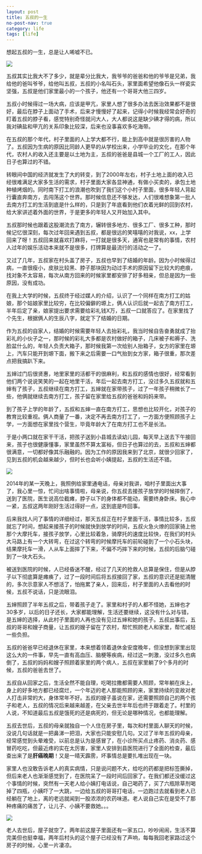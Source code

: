 ```yaml
---
layout: post
title: 五叔的一生
no-post-nav: true
category: life
tags: [life]
---
```


想起五叔的一生，总是让人唏嘘不已。

![](https://www.itmind.net/assets/images/2018/life/1.png)

五叔其实比我大不了多少，就是辈分比我大，我爷爷的爸爸和他的爷爷是兄弟，我给他的爸叫爷爷，给他叫五叔，五叔的小名叫石头，家里面希望他像石头一样瓷实坚强，五叔是他们家里最小的一个孩子，他还有一个哥哥大他三四岁。

五叔小时候得过一场大病，应该是甲亢，家里人想了很多办法去医治效果都不是很好，最后在脖子上面动了手术，后来才慢慢好了起来，记得小时候我经常会好奇的盯着五叔的脖子看，感觉特别奇怪就问大人，大人都说这是缺少碘才得的病，所以我对碘盐和甲亢的关系印象比较深，后来也没事喜欢多吃海带。

在五叔的那个年代，村子里面的人上学大都不行，能上到高中就是很厉害的人物了。五叔因为生病的原因比同龄人更早的从学校出来，小学毕业的文化，在那个年代，农村人的收入还主要是以土地为主，五叔的爸爸是县城一个工厂的工人，因此日子也算过的不错。

转眼间中国的经济就发生了大的转变，到了2000年左右，村子土地上面的收入已经很难满足大家多生活的需求，村子里面大家各显神通，有做小买卖的，承包土地种植烤烟的。同时南下打工的浪潮也吹到了我们这个小村子里面，很多年轻人背起行囊直奔南方，去闯荡这个世界。那时候信息还不够发达，人们很难想象第一批人去南方打工的生活到底是什么样的，只是到了年底看到他们衣着光鲜的回到农村，给大家讲述着外面的世界，于是更多的年轻人又开始加入其中。

五叔那时候也跟着这股潮流去了南方，辗转很多地方、很多工厂、很多工种，那时候记忆很深刻，每次过年回来遇到五叔，都是很远的笑嘻嘻的对我说，xx，上学回来了呀！五叔回来就喜欢打麻将，一打就是很多天，通宵也是常有的事情，农村人过年的娱乐活动本来就不是很多，打牌算是最流行的活动之一了。

又过了几年，五叔家在村头盖了房子，五叔也早到了结婚的年龄。因为小时候得过病，一直很瘦小，皮肤比较黑、脖子那块因为动过手术的原因留下比较大的疤痕，找对象不太容易，每次从南方回来的时候家里都安排了好多相亲，但总是因为一些原因，没有成功。

在我上大学的时候，五叔终于经过媒人的介绍，认识了一个同样在南方打工的姑娘，那个姑娘家里比较穷，在比较偏僻的塬上，俩人认识后就一起去了南方打工，半年后定了亲，娘家提出要求需要给彩礼钱X万，五叔一口就答应了。在家里找了个先生，根据俩人的生辰八字，就定下了结婚的日期。

作为五叔的自家人，结婚的时候需要年轻人去抬彩礼，我当时候自告奋勇就成了抬彩礼的小伙子之一，那时候的彩礼大多都是农村做好的箱子，几床被子和褥子、洗脸盆什么的，年轻人负责大箱子，那时候我第一次给别人抬箱子，女方的家里在塬上，汽车只能开到塬下面，搬下来之后需要一口气抬到女方家，箱子很重，那次差点把我搞趴下来。

五婶过门后很贤惠，地里家里的活都干的很麻利，和五叔的感情也很好，经常看到他们两个说说笑笑的一起在地里干活，年后一起去南方打工，没过多久五叔就和五婶有了孩子，五叔继续在南方打工，五婶就在家带孩子，过了一年孩子稍微长了一些，他俩就继续去南方打工，孩子留在家里给五叔的爸爸和妈妈来带。

到了孩子上学的年龄了，五叔和五婶一直在南方打工，思想也比较开化，对孩子的教育比较重视。俩人商量了一番，决定不再去南方打工了，一方面方便照顾孩子上学，一方面想在家里找个营生，毕竟年龄大了在南方打工也不是长法。

于是小两口就在家干干活，把孩子送到小县城去读幼儿园，每天早上送去下午接回来，孩子也很健康懂事，家里虽然不算太富裕，但日子也算过的去，五叔和五婶都很满意，一切都好像其乐融融的。因为工作的原因我来到了北京，就很少回家了，见到五叔的机会越来越少，但时长也会听小姨提起，五叔的生活还不错。

![](https://www.itmind.net/assets/images/2018/life/2.png)

2014年的某一天晚上，我照例给家里通电话，母亲对我讲，咱村子里面出大事了，我心里一惊，忙问出啥事情啦，母亲说，你五叔去接孩子放学的时候摔倒了，送到了医院，医生说高位截瘫，脖子以下的身体都不能动，需要终身卧床。我心中一紧，五叔这两年刚好生活过得好一点，这到底是咋回事。

后来我找人问了事情的详细经过，那天五叔正在村子里面干活，事情比较多，五叔就忘了时间，想起来接孩子的时候就快到放学的时间，五叔火急火燎的回家骑上他那个大摩托车，接孩子放学，心里比较着急，骑摩托的速度比较快，在我们的村头大马路上有一个大转弯，在过这个转弯的时候摩托车的前轮碰到了一个小石头块，结果摩托车一滑，人从车上面摔了下来，不偏不巧摔下来的时候，五叔的后脑勺碰到了一块大石头。

被送到医院的时候，人已经昏迷不醒，经过了几天的抢救人总算是保住，但是从脖子以下彻底算是瘫痪了，过了一段时间后将五叔接回了家，五叔的意识还是挺清醒的，多次示意家人不想活了，怕拖累了亲人，回来后，村子里面的人去看他的时候，五叔不说话，只是流眼泪。

五婶照顾了半年五叔之后，带着孩子走了。家里和村子的人都不怪她，五婶也才30多岁，以后的日子还长，大家都能理解，生活还要继续，这没有什么对与错，是五婶的选择，从此村子里面的人再也没有见过五婶和她的孩子。五叔出事后，五叔的哥哥和嫂子商量，让五叔的嫂子留在了农村，帮忙照顾老人和家里，帮忙减轻一些负担。

五叔的爸爸早已经退休在家里，本来想着领着退休金安度晚年，但没想到家里出现这么大的一件事，早先一直有高血压、脑梗等疾病，经过这一刺激，没过多久也病倒了，五叔的妈妈和嫂子照顾着家里的两个病人，五叔在家里躺了9个多月的时候，五叔的爸爸去世了。

五叔自从回家之后，生活全然不能自理，吃喝拉撒都需要人照顾，常年躺在床上，身上的好多地方都已经腐烂，一个年迈的老人那能照顾的来，家里持续的变故对老人打击非常的大，身体常年不好。五叔的嫂子虽说在家，还需要照顾自己的两个孩子和老人，五叔的情况后来越来越差，在父亲去世半年后也终于跟着走了。村里的人说，不知道最后五叔是饿死的还是病死的，但无论是哪种情况，也都能理解。

五叔去世后，五叔的母亲就独自一个人住在房子里，每次和村里面人聊天的时候，没说几句话就是一把鼻涕一把泪，大家也只能安慰几句。又过了半年五叔的母亲，经常感觉到头晕难受，以前总是认为是感冒了，在小诊所买点止疼药、消炎药、感冒药吃吃，但最近疼的实在太厉害，家里人安排到县医院进行了全面的检查，最后查出来了是**肝癌晚期**！又是一晴天霹雳，坏事情总是要扎堆出现在一块。

家里人也没敢告诉老人的真实病情，只是说问题不大，给吃的药都是把标签撕掉，但后来老人也渐渐感觉到了，在医院呆了一段时间后回家了。在我们都还没缓过这个事情的时候，突然有一天老人给小姨打电话说，自己喝药了，买了六瓶除草剂喝掉了四瓶，小姨吓了一大跳，一边给五叔的哥哥打电话，一边跑过去就看到老人已经躺在了地上，离的老远就闻到一股浓浓的农药味道。老人说自己实在是受不了那种疼痛的痛苦了，让儿子、小姨不要救她。。。

![](https://www.itmind.net/assets/images/2018/life/3.png)

老人去世后，屋子就空了。两年前这屋子里面还有一家五口，吵吵闹闹，生活不算完美但也挺幸福，两年后村头的这个屋子已经没有了声响，每每我回老家路过这个房子的时候，心里一片凄凉。
